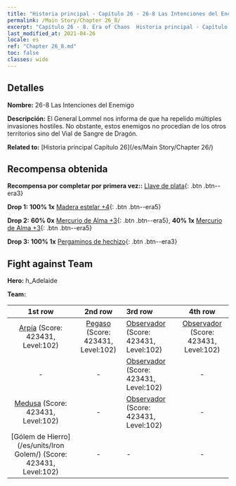 ```yaml
---
title: "Historia principal - Capítulo 26 - 26-8 Las Intenciones del Enemigo"
permalink: /Main Story/Chapter 26_8/
excerpt: "Capítulo 26 - 8. Era of Chaos  Historia principal - Capítulo 26_8. 26-8 Las Intenciones del Enemigo"
last_modified_at: 2021-04-26
locale: es
ref: "Chapter 26_8.md"
toc: false
classes: wide
---
```


## Detalles

 **Nombre:** 26-8 Las Intenciones del Enemigo

 **Descripción:** El General Lommel nos informa de que ha repelido múltiples invasiones hostiles. No obstante, estos enemigos no procedían de los otros territorios sino del Vial de Sangre de Dragón.

 **Related to:** [Historia principal Capítulo 26](/es/Main Story/Chapter 26/)

## Recompensa obtenida

 **Recompensa por completar por primera vez::** [Llave de plata](/ItemsES/con_693/){: .btn .btn--era3}

 **Drop 1:** **100% 1x** [Madera estelar +4](/ItemsES/mat_90/){: .btn .btn--era5}

 **Drop 2:** **60% 0x** [Mercurio de Alma +3](/ItemsES/mat_84/){: .btn .btn--era5}, **40% 1x** [Mercurio de Alma +3](/ItemsES/mat_84/){: .btn .btn--era5}

 **Drop 3:** **100% 1x** [Pergaminos de hechizo](/ItemsES/con_694/){: .btn .btn--era3}


## Fight against Team
 **Hero:** h_Adelaide

 **Team:**


  | 1st row | 2nd row | 3rd row | 4th row |
  |:----:|:----:|:----|:----:|
  | [Arpía](/es/units/Harpy/) (Score: 423431, Level:102)  | [Pegaso](/es/units/Pegasus/) (Score: 423431, Level:102)  | [Observador](/es/units/Beholder/) (Score: 423431, Level:102)  | [Observador](/es/units/Beholder/) (Score: 423431, Level:102)  |
  | - | - | [Observador](/es/units/Beholder/) (Score: 423431, Level:102)  | - |
  | [Medusa](/es/units/Medusa/) (Score: 423431, Level:102)  | - | [Observador](/es/units/Beholder/) (Score: 423431, Level:102)  | - |
  | [Gólem de Hierro](/es/units/Iron Golem/) (Score: 423431, Level:102)  | - | - | - |


